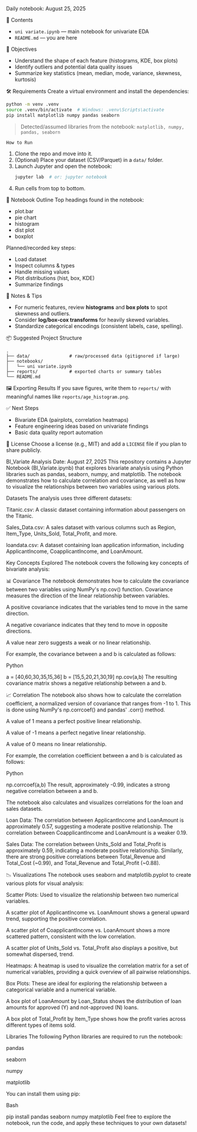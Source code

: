 

 Daily notebook: August 25, 2025


 📁 Contents
- `uni variate.ipynb` — main notebook for univariate EDA
- `README.md` — you are here

 🎯 Objectives
- Understand the shape of each feature (histograms, KDE, box plots)
- Identify outliers and potential data quality issues
- Summarize key statistics (mean, median, mode, variance, skewness, kurtosis)

 🛠 Requirements
Create a virtual environment and install the dependencies:

```bash
python -m venv .venv
source .venv/bin/activate  # Windows: .venv\Scripts\activate
pip install matplotlib numpy pandas seaborn
```

> Detected/assumed libraries from the notebook: `matplotlib, numpy, pandas, seaborn`

    How to Run
1. Clone the repo and move into it.
2. (Optional) Place your dataset (CSV/Parquet) in a `data/` folder.
3. Launch Jupyter and open the notebook:
   ```bash
   jupyter lab  # or: jupyter notebook
   ```
4. Run cells from top to bottom.

 🔎 Notebook Outline
Top headings found in the notebook:
- plot.bar
- pie chart
- histogram
- dist plot
- boxplot

Planned/recorded key steps:
- Load dataset
- Inspect columns & types
- Handle missing values
- Plot distributions (hist, box, KDE)
- Summarize findings

 📝 Notes & Tips
- For numeric features, review **histograms** and **box plots** to spot skewness and outliers.
- Consider **log/box-cox transforms** for heavily skewed variables.
- Standardize categorical encodings (consistent labels, case, spelling).

📦 Suggested Project Structure
```
.
├── data/               # raw/processed data (gitignored if large)
├── notebooks/
│   └── uni variate.ipynb
├── reports/            # exported charts or summary tables
└── README.md
```

 🖼 Exporting Results
If you save figures, write them to `reports/` with meaningful names like `reports/age_histogram.png`.

 ✅ Next Steps
- Bivariate EDA (pairplots, correlation heatmaps)
- Feature engineering ideas based on univariate findings
- Basic data quality report automation

 🧾 License
Choose a license (e.g., MIT) and add a `LICENSE` file if you plan to share publicly.

BI_Variate Analysis
Date: August 27, 2025
This repository contains a Jupyter Notebook (BI_Variate.ipynb) that explores bivariate analysis using Python libraries such as pandas, seaborn, numpy, and matplotlib. The notebook demonstrates how to calculate correlation and covariance, as well as how to visualize the relationships between two variables using various plots.

Datasets
The analysis uses three different datasets:

Titanic.csv: A classic dataset containing information about passengers on the Titanic.

Sales_Data.csv: A sales dataset with various columns such as Region, Item_Type, Units_Sold, Total_Profit, and more.

loandata.csv: A dataset containing loan application information, including ApplicantIncome, CoapplicantIncome, and LoanAmount.

Key Concepts Explored
The notebook covers the following key concepts of bivariate analysis:

📊 Covariance
The notebook demonstrates how to calculate the covariance between two variables using NumPy's np.cov() function. Covariance measures the direction of the linear relationship between variables.

A positive covariance indicates that the variables tend to move in the same direction.

A negative covariance indicates that they tend to move in opposite directions.

A value near zero suggests a weak or no linear relationship.

For example, the covariance between a and b is calculated as follows:

Python

a = [40,60,30,35,15,36]
b = [15,5,20,21,30,19]
np.cov(a,b)
The resulting covariance matrix shows a negative relationship between a and b.

📈 Correlation
The notebook also shows how to calculate the correlation coefficient, a normalized version of covariance that ranges from -1 to 1. This is done using NumPy's np.corrcoef() and pandas' .corr() method.

A value of 1 means a perfect positive linear relationship.

A value of -1 means a perfect negative linear relationship.

A value of 0 means no linear relationship.

For example, the correlation coefficient between a and b is calculated as follows:

Python

np.corrcoef(a,b)
The result, approximately -0.99, indicates a strong negative correlation between a and b.

The notebook also calculates and visualizes correlations for the loan and sales datasets.

Loan Data: The correlation between ApplicantIncome and LoanAmount is approximately 0.57, suggesting a moderate positive relationship. The correlation between CoapplicantIncome and LoanAmount is a weaker 0.19.

Sales Data: The correlation between Units_Sold and Total_Profit is approximately 0.59, indicating a moderate positive relationship. Similarly, there are strong positive correlations between Total_Revenue and Total_Cost (~0.99), and Total_Revenue and Total_Profit (~0.88).

📉 Visualizations
The notebook uses seaborn and matplotlib.pyplot to create various plots for visual analysis:

Scatter Plots: Used to visualize the relationship between two numerical variables.

A scatter plot of ApplicantIncome vs. LoanAmount shows a general upward trend, supporting the positive correlation.

A scatter plot of CoapplicantIncome vs. LoanAmount shows a more scattered pattern, consistent with the low correlation.

A scatter plot of Units_Sold vs. Total_Profit also displays a positive, but somewhat dispersed, trend.

Heatmaps: A heatmap is used to visualize the correlation matrix for a set of numerical variables, providing a quick overview of all pairwise relationships.

Box Plots: These are ideal for exploring the relationship between a categorical variable and a numerical variable.

A box plot of LoanAmount by Loan_Status shows the distribution of loan amounts for approved (Y) and not-approved (N) loans.

A box plot of Total_Profit by Item_Type shows how the profit varies across different types of items sold.

Libraries
The following Python libraries are required to run the notebook:

pandas

seaborn

numpy

matplotlib

You can install them using pip:

Bash

pip install pandas seaborn numpy matplotlib
Feel free to explore the notebook, run the code, and apply these techniques to your own datasets!
